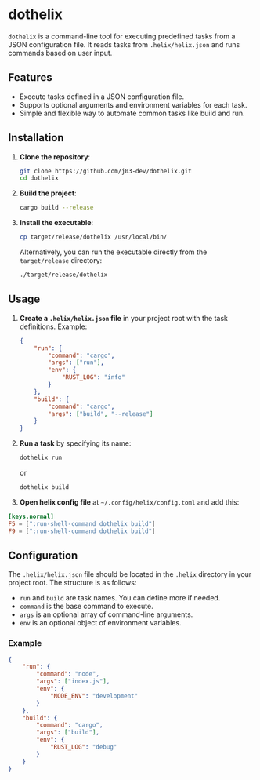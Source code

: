# dothelix

`dothelix` is a command-line tool for executing predefined tasks from a JSON configuration file. It reads tasks from `.helix/helix.json` and runs commands based on user input.

## Features

- Execute tasks defined in a JSON configuration file.
- Supports optional arguments and environment variables for each task.
- Simple and flexible way to automate common tasks like build and run.

## Installation

1. **Clone the repository**:
   ```sh
   git clone https://github.com/j03-dev/dothelix.git
   cd dothelix
   ```

2. **Build the project**:
   ```sh
   cargo build --release
   ```

3. **Install the executable**:
   ```sh
   cp target/release/dothelix /usr/local/bin/
   ```

   Alternatively, you can run the executable directly from the `target/release` directory:
   ```sh
   ./target/release/dothelix
   ```

## Usage

1. **Create a `.helix/helix.json` file** in your project root with the task definitions. Example:
   ```json
   {
       "run": {
           "command": "cargo",
           "args": ["run"],
           "env": {
               "RUST_LOG": "info"
           }
       },
       "build": {
           "command": "cargo",
           "args": ["build", "--release"]
       }
   }
   ```

2. **Run a task** by specifying its name:
   ```sh
   dothelix run
   ```

   or

   ```sh
   dothelix build
   ```
3. **Open helix config file** at `~/.config/helix/config.toml` and add this:
  ```toml
  [keys.normal]
  F5 = [":run-shell-command dothelix build"]
  F9 = [":run-shell-command dothelix build"]
  ```
## Configuration

The `.helix/helix.json` file should be located in the `.helix` directory in your project root. The structure is as follows:

- `run` and `build` are task names. You can define more if needed.
- `command` is the base command to execute.
- `args` is an optional array of command-line arguments.
- `env` is an optional object of environment variables.

### Example

```json
{
    "run": {
        "command": "node",
        "args": ["index.js"],
        "env": {
            "NODE_ENV": "development"
        }
    },
    "build": {
        "command": "cargo",
        "args": ["build"],
        "env": {
            "RUST_LOG": "debug"
        }
    }
}
```
